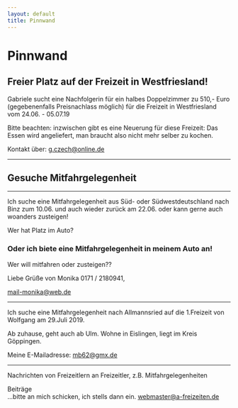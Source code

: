 ```yaml
---
layout: default
title: Pinnwand
---
```

# Pinnwand

## Freier Platz auf der Freizeit in Westfriesland!

Gabriele sucht eine Nachfolgerin für ein halbes Doppelzimmer zu 510,-
Euro (gegebenenfalls Preisnachlass möglich) für die Freizeit in 
Westfriesland vom 24.06. - 05.07.19

Bitte beachten: inzwischen gibt es eine Neuerung für diese Freizeit: 
Das Essen wird angeliefert, man braucht also nicht mehr selber zu kochen.

Kontakt über:  <g.czech@online.de>

---------------------------------------------------------------------------

## Gesuche Mitfahrgelegenheit
---------------------------------------------------------------------------

Ich suche eine Mitfahrgelegenheit aus Süd- oder Südwestdeutschland nach
Binz zum 10.06. und auch wieder zurück am 22.06. oder kann gerne auch woanders zusteigen!

Wer hat Platz im Auto?

### Oder ich biete eine Mitfahrgelegenheit in meinem Auto an!

Wer will mitfahren oder zusteigen??

Liebe Grüße von Monika  0171 / 2180941, 

<mail-monika@web.de> 

---------------------------------------------------------------------

Ich suche eine Mitfahrgelegenheit nach Allmannsried auf die 1.Freizeit von Wolfgang am 29.Juli 2019.
 
Ab zuhause, geht auch ab Ulm. Wohne in Eislingen, liegt im Kreis Göppingen. 

Meine E-Mailadresse: <mb62@gmx.de>

-----------------------------------------------------------------------

Nachrichten von Freizeitlern an Freizeitler, z.B.
Mitfahrgelegenheiten

Beiträge<br>
...bitte an mich schicken, ich stells dann ein.
<webmaster@a-freizeiten.de>

